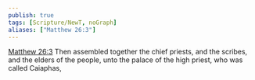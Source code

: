 ```yaml
---
publish: true
tags: [Scripture/NewT, noGraph]
aliases: ["Matthew 26:3"]
---
```

[Matthew 26:3](https://churchofjesuschrist.org/study/scriptures/nt/matt/26?lang=eng&id=p3#p3) Then assembled together the chief priests, and the scribes, and the elders of the people, unto the palace of the high priest, who was called Caiaphas,
